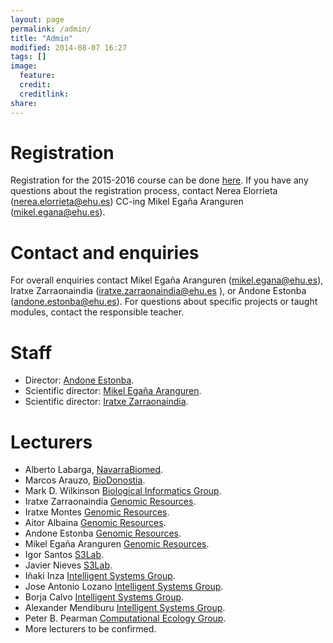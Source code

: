 ```yaml
---
layout: page
permalink: /admin/
title: "Admin"
modified: 2014-08-07 16:27
tags: []
image:
  feature: 
  credit: 
  creditlink: 
share: 
---
```


Registration
============

Registration for the 2015-2016 course can be done [here](http://www.ehu.es/en/web/titulospropios/izena-emateko-prozedura). If you have any questions about the registration process, contact Nerea Elorrieta (nerea.elorrieta@ehu.es) CC-ing Mikel Egaña Aranguren (mikel.egana@ehu.es).

Contact and enquiries
=====================

For overall enquiries contact Mikel Egaña Aranguren (mikel.egana@ehu.es), Iratxe Zarraonaindia (iratxe.zarraonaindia@ehu.es ), or Andone Estonba (andone.estonba@ehu.es). For questions about specific projects or taught modules, contact the responsible teacher.

Staff
=====

* Director: [Andone Estonba](http://www.ehu.es/eu/web/gaffa/content/-/asset_publisher/q66H/content/info_pag_andone_estonba).
* Scientific director: [Mikel Egaña Aranguren](http://mikeleganaaranguren.com).
* Scientific director: [Iratxe Zarraonaindia](http://www.genomic-resources.eu/?page_id=408).

Lecturers
=========

* Alberto Labarga, [NavarraBiomed](http://navarrabiomed.es/).
* Marcos Arauzo, [BioDonostia](http://www.biodonostia.org/en/areas_investigacion/bioengineering/computacional-biology-and-systems-biomedicine/).
* Mark D. Wilkinson [Biological Informatics Group](http://www.wilkinsonlab.info/).
* Iratxe Zarraonaindia [Genomic Resources](http://www.genomic-resources.eu/).
* Iratxe Montes [Genomic Resources](http://www.genomic-resources.eu/).
* Aitor Albaina [Genomic Resources](http://www.genomic-resources.eu/).
* Andone Estonba [Genomic Resources](http://www.genomic-resources.eu/).
* Mikel Egaña Aranguren [Genomic Resources](http://www.genomic-resources.eu/).
* Igor Santos [S3Lab](http://s3lab.deusto.es).
* Javier Nieves [S3Lab](http://s3lab.deusto.es).
* Iñaki Inza [Intelligent Systems Group](http://www.sc.ehu.es/ccwbayes/isg/).
* Jose Antonio Lozano [Intelligent Systems Group](http://www.sc.ehu.es/ccwbayes/isg/).
* Borja Calvo [Intelligent Systems Group](http://www.sc.ehu.es/ccwbayes/isg/).
* Alexander Mendiburu [Intelligent Systems Group](http://www.sc.ehu.es/ccwbayes/isg/).
* Peter B. Pearman [Computational Ecology Group](http://www.ikerbasque.net/index.php?option=com_researcher&task=view&rese=187&Itemid=302&lang=en_EN).
* More lecturers to be confirmed.

